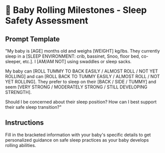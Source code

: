 # 👶 Baby Rolling Milestones - Sleep Safety Assessment

## Prompt Template

"My baby is [AGE] months old and weighs [WEIGHT] kg/lbs. They currently sleep in a [SLEEP ENVIRONMENT: crib, bassinet, Snoo, floor bed, co-sleeper, etc.]. I [AM/AM NOT] using swaddles or sleep sacks.

My baby can [ROLL TUMMY TO BACK EASILY / ALMOST ROLL / NOT YET ROLLING] and can [ROLL BACK TO TUMMY EASILY / ALMOST ROLL / NOT YET ROLLING]. They prefer to sleep on their [BACK / SIDE / TUMMY] and seem [VERY STRONG / MODERATELY STRONG / STILL DEVELOPING STRENGTH].

Should I be concerned about their sleep position? How can I best support their safe sleep transition?"

## Instructions

Fill in the bracketed information with your baby's specific details to get personalized guidance on safe sleep practices as your baby develops rolling abilities.